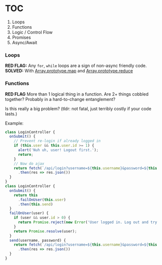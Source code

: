 
# TOC

1. Loops
1. Functions
1. Logic / Control Flow
1. Promises
1. Async/Await




### Loops

**RED FLAG:** Any `for`, `while` loops are a sign of non-async friendly code.
**SOLVED:** With [Array.prototype.map](https://developer.mozilla.org/en-US/docs/Web/JavaScript/Reference/Global_Objects/Map) and [Array.prototype.reduce](https://developer.mozilla.org/en-US/docs/Web/JavaScript/Reference/Global_Objects/Reduce)


### Functions

**RED FLAG** More than 1 logical thing in a function.
Are 2+ things cobbled together? Probably in a hard-to-change entanglement?

Is this really a big problem? (tldr: not fatal, just terribly costly if your code lasts.)

Example:

```js
class LoginController {
  onSubmit() {
    // Prevent re-login if already logged in 
    if (this.user && this.user.id >= 1) {
      alert('Nuh uh, user! Logout first.');
      return;
    }
    // Now do ajax
    return fetch(`/api/login?username=${this.username}&password=${this.password}`)
      .then(res => res.json())
  }
}
class LoginController {
  onSubmit() {
    return this
      .failOnUser(this.user)
      .then(this.send)
  }  
  failOnUser(user) {
    if (user && user.id > 0) {
      return Promise.reject(new Error('User logged in. Log out and try again.'));
    }
    return Promise.resolve(user);
  }
  send(username, password) {
    return fetch(`/api/login?username=${this.username}&password=${this.password}`)
      .then(res => res.json())
  }
}

```



